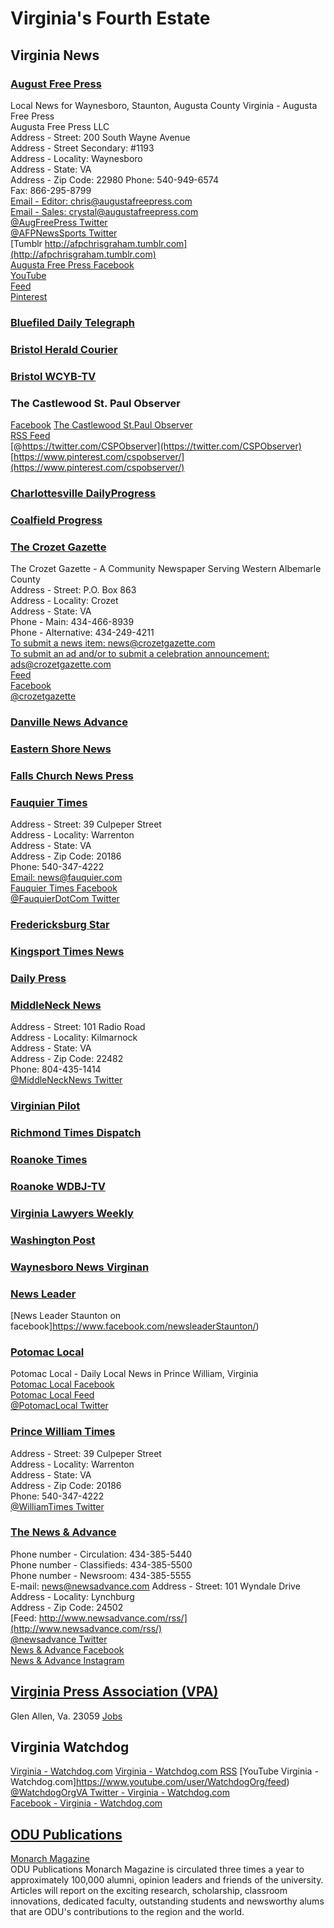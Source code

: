 # Virginia's Fourth Estate  

## Virginia News  

### [August Free Press](http://augustafreepress.com/)  
Local News for Waynesboro, Staunton, Augusta County Virginia - Augusta Free Press  
Augusta Free Press LLC  
Address - Street: 200 South Wayne Avenue  
Address - Street Secondary: #1193  
Address - Locality: Waynesboro  
Address - State: VA  
Address - Zip Code: 22980
Phone: 540-949-6574  
Fax: 866-295-8799  
[Email - Editor: chris@augustafreepress.com](chris@augustafreepress.com)  
[Email - Sales: crystal@augustafreepress.com](crystal@augustafreepress.com)  
[@AugFreePress Twitter](https://twitter.com/AugFreePress)  
[@AFPNewsSports Twitter](https://twitter.com/AFPNewsSports)  
[Tumblr http://afpchrisgraham.tumblr.com](http://afpchrisgraham.tumblr.com)    
[Augusta Free Press Facebook](http://www.facebook.com/AugustaFreePress)  
[YouTube](http://www.youtube.com/user/afpchrisgraham)  
[Feed](http://www.augustafreepress.com/feed/)  
[Pinterest](https://www.pinterest.com/AugFreePress/)  

### [Bluefiled Daily Telegraph](http://bdtonline.com/)  

### [Bristol Herald Courier](http://www.tricities.com/)  

### [Bristol WCYB-TV](http://www.wcyb.com/)  

### The Castlewood St. Paul Observer  
[Facebook](https://www.facebook.com/cspobserver/)
[The Castlewood St.Paul Observer](http://news.cspobserver.com/)  
[RSS Feed](http://news.cspobserver.com/rss)  
[@https://twitter.com/CSPObserver](https://twitter.com/CSPObserver)  
[https://www.pinterest.com/cspobserver/](https://www.pinterest.com/cspobserver/)  


### [Charlottesville DailyProgress](http://www.dailyprogress.com/)  

### [Coalfield Progress](http://www.thecoalfieldprogress.com/)  

### [The Crozet Gazette](http://www.crozetgazette.com/)  
The Crozet Gazette - A Community Newspaper Serving Western Albemarle County  
Address - Street: P.O. Box 863  
Address - Locality: Crozet  
Address - State: VA  
Phone - Main: 434-466-8939  
Phone - Alternative: 434-249-4211  
[To submit a news item: news@crozetgazette.com](news@crozetgazette.com)  
[To submit an ad and/or to submit a celebration announcement: ads@crozetgazette.com](ads@crozetgazette.com)    
[Feed](http://www.crozetgazette.com/feed/)  
[Facebook](https://www.facebook.com/pages/The-Crozet-Gazette/76360282533)  
[@crozetgazette](https://twitter.com/crozetgazette)  


### [Danville News Advance](http://www.newsadvance.com/go_dan_river/)  

### [Eastern Shore News](http://www.delmarvanow.com/section/ESN/Eastern-Shore-News)  

### [Falls Church News Press](http://fcnp.com/)  

### [Fauquier Times](http://www.fauquier.com/)  
Address - Street: 39 Culpeper Street  
Address - Locality: Warrenton  
Address - State: VA  
Address - Zip Code: 20186  
Phone: 540-347-4222  
[Email: news@fauquier.com](news@fauquier.com)    
[Fauquier Times Facebook](https://www.facebook.com/FauquierTimes/)  
[@FauquierDotCom Twitter](https://twitter.com/FauquierDotCom)  


### [Fredericksburg Star](http://fredericksburg.com/)  

### [Kingsport Times News](http://www.timesnews.net/)  

### [Daily Press](http://www.dailypress.com/)  

### [MiddleNeck News](http://middlenecknews.com/)  
Address - Street: 101 Radio Road  
Address - Locality: Kilmarnock  
Address - State: VA  
Address - Zip Code: 22482  
Phone: 804-435-1414  
[@MiddleNeckNews Twitter](https://twitter.com/MiddleNeckNews)  

### [Virginian Pilot](http://pilotonline.com/)  

### [Richmond Times Dispatch](http://www.timesdispatch.com/)  

### [Roanoke Times](http://www.roanoke.com/)  

### [Roanoke WDBJ-TV](http://www.wdbj7.com/)  

### [Virginia Lawyers Weekly](http://valawyersweekly.com/)  

### [Washington Post](http://www.washingtonpost.com/)  

### [Waynesboro News Virginan](http://www.dailyprogress.com/newsvirginian/)  

### [News Leader](http://www.newsleader.com/)  
[News Leader Staunton on facebook]https://www.facebook.com/newsleaderStaunton/)  

### [Potomac Local](http://potomaclocal.com/)  
Potomac Local - Daily Local News in Prince William, Virginia  
[Potomac Local Facebook](https://www.facebook.com/PotomacLocal)  
[Potomac Local Feed](http://potomaclocal.com/feed/)  
[@PotomacLocal Twitter](https://twitter.com/PotomacLocal)  

### [Prince William Times](http://www.fauquier.com/prince_william_times/)  
Address - Street: 39 Culpeper Street  
Address - Locality: Warrenton  
Address - State: VA  
Address - Zip Code: 20186  
Phone: 540-347-4222  
[@WilliamTimes Twitter](https://twitter.com/williamtimes)  



### [The News & Advance](http://www.newsadvance.com/)  
Phone number - Circulation: 434-385-5440  
Phone number - Classifieds: 434-385-5500  
Phone number - Newsroom: 434-385-5555  
E-mail: [news@newsadvance.com](news@newsadvance.com)
Address - Street: 101 Wyndale Drive  
Address - Locality: Lynchburg  
Address - Zip Code: 24502  
[Feed: http://www.newsadvance.com/rss/](http://www.newsadvance.com/rss/)  
[@newsadvance Twitter](https://twitter.com/newsadvance)  
[News & Advance Facebook](https://www.facebook.com/newsadvance/)  
[News & Advance Instagram](https://www.instagram.com/newsadvance/?hl=en)  



## [Virginia Press Association (VPA)](http://www.vpa.net/)  
Glen Allen, Va. 23059
[Jobs](http://www.vpa.net/jobs)  

## Virginia Watchdog
[Virginia - Watchdog.com](http://watchdog.org/category/virginia/)
[Virginia - Watchdog.com RSS](http://watchdog.org/category/virginia/feed/)
[YouTube Virginia - Watchdog.com]https://www.youtube.com/user/WatchdogOrg/feed)  
[@WatchdogOrgVA Twitter - Virginia - Watchdog.com](https://twitter.com/WatchdogOrgVA)  
[Facebook - Virginia - Watchdog.com](https://www.facebook.com/WatchdogVirginiaBureau)  



## [ODU Publications](https://www.odu.edu/about/odu-publications/)  
[Monarch Magazine](https://www.odu.edu/about/odu-publications/monarch-magazine)  
ODU Publications
Monarch Magazine is circulated three times a year to approximately 100,000 alumni, opinion leaders and friends of the university. Articles will report on the exciting research, scholarship, classroom innovations, dedicated faculty, outstanding students and newsworthy alums that are ODU's contributions to the region and the world.  


